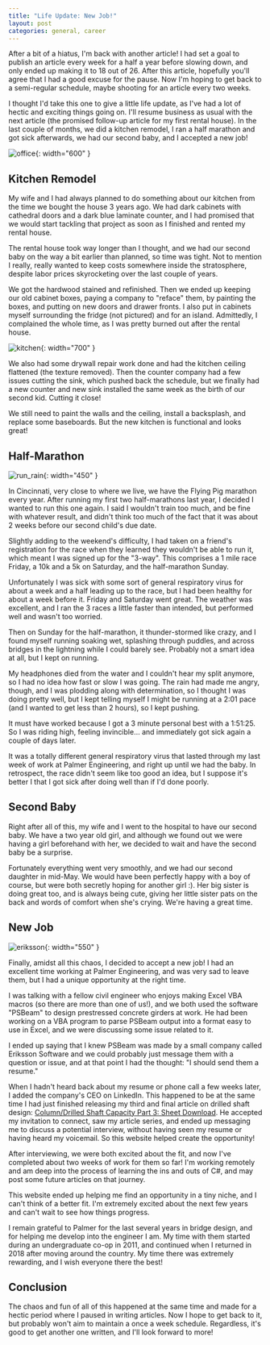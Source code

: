 ```yaml
---
title: "Life Update: New Job!"
layout: post
categories: general, career
---
```


After a bit of a hiatus, I'm back with another article! I had set a goal to publish an article every week for a half a year before slowing down, and only ended up making it to 18 out of 26. After this article, hopefully you'll agree that I had a good excuse for the pause. Now I'm hoping to get back to a semi-regular schedule, maybe shooting for an article every two weeks. 

I thought I'd take this one to give a little life update, as I've had a lot of hectic and exciting things going on. I'll resume business as usual with the next article (the promised follow-up article for my first rental house). In the last couple of months, we did a kitchen remodel, I ran a half marathon and got sick afterwards, we had our second baby, and I accepted a new job!



![office](/testpreviewsite/assets/general_office.jpg){: width="600" }

## Kitchen Remodel
My wife and I had always planned to do something about our kitchen from the time we bought the house 3 years ago. We had dark cabinets with cathedral doors and a dark blue laminate counter, and I had promised that we would start tackling that project as soon as I finished and rented my rental house. 

The rental house took way longer than I thought, and we had our second baby on the way a bit earlier than planned, so time was tight. Not to mention I really, really wanted to keep costs somewhere inside the stratosphere, despite labor prices skyrocketing over the last couple of years.

We got the hardwood stained and refinished. Then we ended up keeping our old cabinet boxes, paying a company to "reface" them, by painting the boxes, and putting on new doors and drawer fronts. I also put in cabinets myself surrounding the fridge (not pictured) and for an island. Admittedly, I complained the whole time, as I was pretty burned out after the rental house.

![kitchen](/testpreviewsite/assets/kitchen_remodel.jpg){: width="700" }

We also had some drywall repair work done and had the kitchen ceiling flattened (the texture removed). Then the counter company had a few issues cutting the sink, which pushed back the schedule, but we finally had a new counter and new sink installed the same week as the birth of our second kid. Cutting it close!

We still need to paint the walls and the ceiling, install a backsplash, and replace some baseboards. But the new kitchen is functional and looks great! 

## Half-Marathon
![run_rain](/testpreviewsite/assets/flying_pig_rain.jpg){: width="450" }

In Cincinnati, very close to where we live, we have the Flying Pig marathon every year. After running my first two half-marathons last year, I decided I wanted to run this one again. I said I wouldn't train too much, and be fine with whatever result, and didn't think too much of the fact that it was about 2 weeks before our second child's due date.

Slightly adding to the weekend's difficulty, I had taken on a friend's registration for the race when they learned they wouldn't be able to run it, which meant I was signed up for the "3-way". This comprises a 1 mile race Friday, a 10k and a 5k on Saturday, and the half-marathon Sunday.

Unfortunately I was sick with some sort of general respiratory virus for about a week and a half leading up to the race, but I had been healthy for about a week before it. Friday and Saturday went great. The weather was excellent, and I ran the 3 races a little faster than intended, but performed well and wasn't too worried.

Then on Sunday for the half-marathon, it thunder-stormed like crazy, and I found myself running soaking wet, splashing through puddles, and across bridges in the lightning while I could barely see. Probably not a smart idea at all, but I kept on running. 

My headphones died from the water and I couldn't hear my split anymore, so I had no idea how fast or slow I was going. The rain had made me angry, though, and I was plodding along with determination, so I thought I was doing pretty well, but I kept telling myself I might be running at a 2:01 pace (and I wanted to get less than 2 hours), so I kept pushing.

It must have worked because I got a 3 minute personal best with a 1:51:25. So I was riding high, feeling invincible… and immediately got sick again a couple of days later.

It was a totally different general respiratory virus that lasted through my last week of work at Palmer Engineering, and right up until we had the baby. In retrospect, the race didn't seem like too good an idea, but I suppose it's better I that I got sick after doing well than if I'd done poorly. 

## Second Baby
Right after all of this, my wife and I went to the hospital to have our second baby. We have a two year old girl, and although we found out we were having a girl beforehand with her, we decided to wait and have the second baby be a surprise. 

Fortunately everything went very smoothly, and we had our second daughter in mid-May. We would have been perfectly happy with a boy of course, but were both secretly hoping for another girl :). Her big sister is doing great too, and is always being cute, giving her little sister pats on the back and words of comfort when she's crying. We're having a great time.

## New Job
![eriksson](/testpreviewsite/assets/eriksson_logo.jpg){: width="550" }

Finally, amidst all this chaos, I decided to accept a new job! I had an excellent time working at Palmer Engineering, and was very sad to leave them, but I had a unique opportunity at the right time.

I was talking with a fellow civil engineer who enjoys making Excel VBA macros (so there are more than one of us!), and we both used the software "PSBeam" to design prestressed concrete girders at work. He had been working on a VBA program to parse PSBeam output into a format easy to use in Excel, and we were discussing some issue related to it.

I ended up saying that I knew PSBeam was made by a small company called Eriksson Software and we could probably just message them with a question or issue, and at that point I had the thought: "I should send them a resume."

When I hadn't heard back about my resume or phone call a few weeks later, I added the company's CEO on LinkedIn. This happened to be at the same time I had just finished releasing my third and final article on drilled shaft design: [Column/Drilled Shaft Capacity Part 3: Sheet Download](https://lucasbeattie.com/drilled-shaft-column-phi-download/). He accepted my invitation to connect, saw my article series, and ended up messaging me to discuss a potential interview, without having seen my resume or having heard my voicemail. So this website helped create the opportunity!

After interviewing, we were both excited about the fit, and now I've completed about two weeks of work for them so far! I'm working remotely and am deep into the process of learning the ins and outs of C#, and may post some future articles on that journey. 

This website ended up helping me find an opportunity in a tiny niche, and I can't think of a better fit. I'm extremely excited about the next few years and can't wait to see how things progress.

I remain grateful to Palmer for the last several years in bridge design, and for helping me develop into the engineer I am. My time with them started during an undergraduate co-op in 2011, and continued when I returned in 2018 after moving around the country. My time there was extremely rewarding, and I wish everyone there the best! 

## Conclusion
The chaos and fun of all of this happened at the same time and made for a hectic period where I paused in writing articles. Now I hope to get back to it, but probably won't aim to maintain a once a week schedule. Regardless, it's good to get another one written, and I'll look forward to more!

